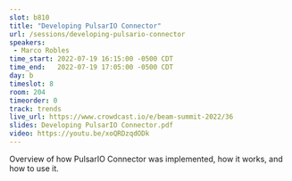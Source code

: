```yaml
---
slot: b810
title: "Developing PulsarIO Connector"
url: /sessions/developing-pulsario-connector
speakers:
 - Marco Robles
time_start: 2022-07-19 16:15:00 -0500 CDT
time_end:   2022-07-19 17:05:00 -0500 CDT
day: b
timeslot: 8
room: 204
timeorder: 0
track: trends
live_url: https://www.crowdcast.io/e/beam-summit-2022/36
slides: Developing PulsarIO Connector.pdf
video: https://youtu.be/xoQRDzqdODk
---
```


Overview of how PulsarIO Connector was implemented, how it works, and how to use it.